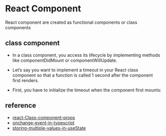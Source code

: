 # React Component

React component are created as functional components or class components

## class component

- In a class component, you access its lifecycle by implementing methods like componentDidMount or componentWillUpdate.

- Let’s say you want to implement a timeout in your React class component so that a function is called 1 second after the component first renders.

- First, you have to initialize the timeout when the component first mounts:

## reference

- [react-Class-component-props](https://upmostly.com/tutorials/how-to-use-react-props-in-class-components)
- [onchange-event-in-typescript](https://bobbyhadz.com/blog/typescript-react-onchange-event-type#:~:text=To%20type%20the%20onChange%20event,that%20refers%20to%20the%20element.)
- [storing-multiple-values-in-useState](https://dev.to/govindbisen/storing-multiple-values-in-one-state-177d)
